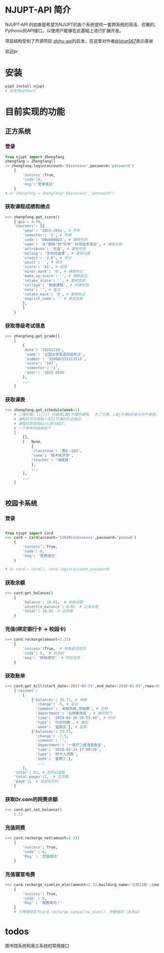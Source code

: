 
# NJUPT-API 简介

NJUPT-API 的初衷是希望为NJUPT的各个系统提供一套跨系统的简洁、优雅的、Pythonic的API接口，以便用户能够在此基础上进行扩展开发。

项目结构受到了开源项目 [zhihu-api](https://github.com/lzjun567/zhihu-api)的启发，在这里对作者[@lzjun567](https://github.com/lzjun567/)表示感谢

欢迎pr

# 安装
```bash
pip3 install njupt
# 仅支持python3
```
# 目前实现的功能
## 正方系统

### 登录
```python
from njupt import Zhengfang
zhengfang = Zhengfang()
>> zhengfang.login(account='B1xxxxxxx',password='password')
    {
        'success':True,
        'code':0,
        'msg':'登录成功'
    }
# or zhengfang = Zhengfang('B1xxxxxxx','password')

```
### 获取课程成绩和绩点
```python
>>> zhengfang.get_score() 
    {'gpa': 4.99,
    'coursers': [{
        'year': '2015-2016', # 学年
        'semester': '1', # 学期
        'code': '00wk00003', # 课程代码
        'name': '从"愚昧"到"科学"-科学技术简史', # 课程名称
        'attribute': '任选', # 课程性质
        'belong': '全校任选课', # 课程归属
        'credit': '2.0', # 学分
        'point': '', # 绩点
        'score': '81', # 成绩
        'minor_mark': '0', # 辅修标记
        'make_up_score': '', # 辅修标记
        'retake_score': '', # 重修成绩 
        'college': '网络课程', # 开课学院
        'note': '', # 备注 
        'retake_mark': '0', # 重修标记
        'english_name': '' # 英文名称
        }, 
        ]
    }
```

### 获取等级考试信息
```python
>>> zhengfang.get_grade() 
    [
        {
        'date': '20151219',
         'name': '全国大学英语四级考试',
         'number': '320082152113313',
         'score': '547',
         'semester': '1',
         'year': '2015-2016'
        },
        ...
    ]
```
### 获取课表
```python
>>> zhengfang.get_schedule(week=1)
    # 二维列表，[i][j] 代表周i第j节课的课程。 为了方便，i或j为零0的单元均不使用。
    # 课程的节次使用一天12节课的形式描述。
    # 课程信息使用dict进行描述。
    # 一个参考的结构如下
    [
        [],
        [   None,
            {
            'classroom': '教4－202', 
            'name': '技术经济学', 
            'teacher': '储成祥'
            },
            ...
        ],
        ...
    ]



```

## 校园卡系统
### 登录
```python

from njupt import Card
>>> card = Card(account='11020xxxxxxxxxx',password='passwd')
    {
        'success': True,
        'code': 0, 
        'msg': '登录成功'
    }

# or card = Card(), card.login(account,password)
```

### 获取余额
```python
>>> card.get_balance()
    {
        'balance': 10.01,  # 到账余额
        'unsettle_balance': 0.01  # 过渡余额
        'total': 10.02  # 总余额
    }
```
### 充值(绑定银行卡 -> 校园卡)
```python
>>> card.recharge(amount=2.33)
    {   
        'success':True,  # 转账是否成功
        'code': 0,  # 状态码
        'msg': '转账成功'  # 附加信息
    }
```
### 获取账单
```python
>>> card.get_bill(start_date='2017-02-33',end_date='2018-01-03',rows=30,page=1)
    {'recodes': 
        [
            {'balances': 39.71, # 余额
              'change': -5, # 变动
              'comment': '未知系统,交电费', # 注释
              'department': '仙林售电处', # 操作部门
              'time': '2018-01-26 20:55:40', # 时间
              'type': '代扣代缴', # 类型
              'week': '星期五'}, # 星期
            {'balances': 39.71,
              'change': -7.5,
              'comment': '',
              'department': '一餐厅二楼清真食堂',
              'time': '2018-01-24 17:09:36',
              'type': '持卡人消费',
              'week': '星期三'},
               ... 
        ],
    'total': 52, # 总的记录数
    'total_pages':2,  # 总页数
    'page':1  # 当前的页码
    }
```

### 获取Dr.com的网费余额
```python
>>> card.get_net_balance()
    2.33
```

### 充值网费
```python
>>> card.recharge_net(amount=2.33)
    {
        'success': True, 
        'code' : 0,
        'Msg' : '充值成功'
    }
```
### 充值寝室电费
```python
>>> card.recharge_xianlin_elec(amount=2.33,building_name='兰苑11栋',room_id='4031')
    {
        'success': True, 
        'code' : 0,
        'Msg' : '缴费成功！'
    }
    # 三牌楼校区为card.recharge_sanpailou_elec()，参数相同（未测试）
```


# todos

图书馆系统和奥兰系统的常用接口